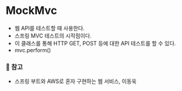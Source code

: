 # MockMvc
- 웹 API를 테스트할 때 사용한다.
- 스프링 MVC 테스트의 시작점이다.
- 이 클래스를 통해 HTTP GET, POST 등에 대한 API 테스트를 할 수 있다.
- mvc.perform()

### 📗 참고
- 스프링 부트와 AWS로 혼자 구현하는 웹 서비스, 이동욱